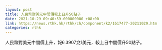 ```yaml
---
layout: post
title: 人民幣對美元中間價較上日升50點子
date: 2021-10-29 09:40:59.000000000 +08:00
link: https://news.rthk.hk/rthk/ch/component/k2/1617477-20211029.htm
categories: rthk
---
```


人民幣對美元中間價上升，報6.3907兌1美元，較上日中間價升50點子。
